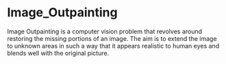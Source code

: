 # Image_Outpainting
Image Outpainting is a computer vision problem that revolves around restoring the missing portions of an image. The aim is to extend the image to unknown areas in such a way that it appears realistic to human eyes and blends well with the original picture. 
